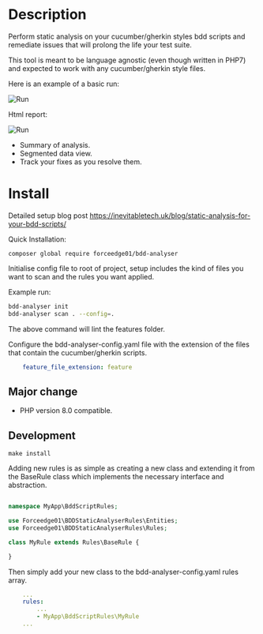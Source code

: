 Description
====

Perform static analysis on your cucumber/gherkin styles bdd scripts and remediate issues that will prolong the life your test suite.

This tool is meant to be language agnostic (even though written in PHP7) and expected to work with any cucumber/gherkin style files.

Here is an example of a basic run:

![Run](https://raw.githubusercontent.com/forceedge01/behaviour-suite-analyser/master/extras/bdd-analyser.png#version=1)

Html report:

![Run](https://raw.githubusercontent.com/forceedge01/behaviour-suite-analyser/master/extras/report.png#version=1)

- Summary of analysis.
- Segmented data view.
- Track your fixes as you resolve them.

Install
====

Detailed setup blog post https://inevitabletech.uk/blog/static-analysis-for-your-bdd-scripts/

Quick Installation:

```
composer global require forceedge01/bdd-analyser
```

Initialise config file to root of project, setup includes the kind of files you want to scan and the rules you want applied.

Example run:

```bash
bdd-analyser init
bdd-analyser scan . --config=.
```

The above command will lint the features folder.

Configure the bdd-analyser-config.yaml file with the extension of the files that contain the cucumber/gherkin scripts.

```yaml
    feature_file_extension: feature
```

Major change
-----

- PHP version 8.0 compatible.

Development
-----

```
make install
```

Adding new rules is as simple as creating a new class and extending it from the BaseRule class which implements the necessary interface and abstraction.

```php

namespace MyApp\BddScriptRules;

use Forceedge01\BDDStaticAnalyserRules\Entities;
use Forceedge01\BDDStaticAnalyserRules\Rules;

class MyRule extends Rules\BaseRule {

}
```

Then simply add your new class to the bdd-analyser-config.yaml rules array.

```yaml
    ...
    rules:
        ...
        - MyApp\BddScriptRules\MyRule
    ...
```
